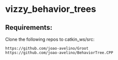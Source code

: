 # vizzy_behavior_trees

## Requirements:
    
Clone the following repos to catkin_ws/src:

    https://github.com/joao-avelino/Groot
    https://github.com/joao-avelino/BehaviorTree.CPP    
